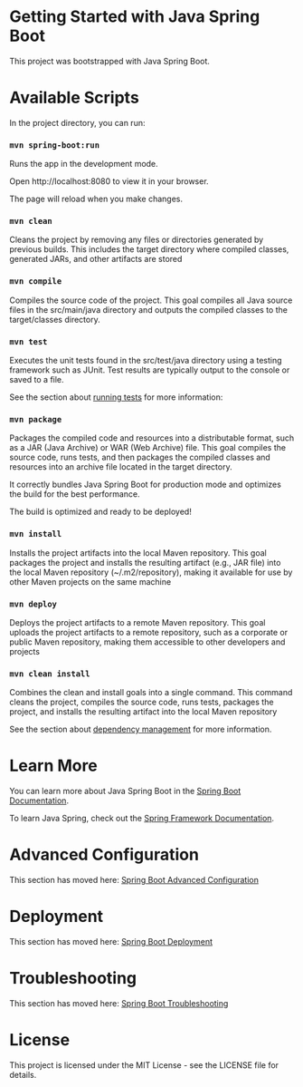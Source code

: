 # Getting Started with Java Spring Boot
This project was bootstrapped with Java Spring Boot.

# Available Scripts
In the project directory, you can run:

### `mvn spring-boot:run`
Runs the app in the development mode.

Open http://localhost:8080 to view it in your browser.

The page will reload when you make changes.

### `mvn clean`
Cleans the project by removing any files or directories generated by previous builds. This includes the target directory where compiled classes, generated JARs, and other artifacts are stored

### `mvn compile`
Compiles the source code of the project. This goal compiles all Java source files in the src/main/java directory and outputs the compiled classes to the target/classes directory.

### `mvn test`
Executes the unit tests found in the src/test/java directory using a testing framework such as JUnit. Test results are typically output to the console or saved to a file.

See the section about [running tests](https://docs.spring.io/spring-boot/docs/current/reference/htmlsingle/#boot-features-testing-spring-boot-applications-testing) for more information: 

### `mvn package`
 Packages the compiled code and resources into a distributable format, such as a JAR (Java Archive) or WAR (Web Archive) file. This goal compiles the source code, runs tests, and then packages the compiled classes and resources into an archive file located in the target directory.

It correctly bundles Java Spring Boot for production mode and optimizes the build for the best performance.

The build is optimized and ready to be deployed!

### `mvn install`
Installs the project artifacts into the local Maven repository. This goal packages the project and installs the resulting artifact (e.g., JAR file) into the local Maven repository (~/.m2/repository), making it available for use by other Maven projects on the same machine

### `mvn deploy`
Deploys the project artifacts to a remote Maven repository. This goal uploads the project artifacts to a remote repository, such as a corporate or public Maven repository, making them accessible to other developers and projects

### `mvn clean install`
Combines the clean and install goals into a single command. This command cleans the project, compiles the source code, runs tests, packages the project, and installs the resulting artifact into the local Maven repository

See the section about [dependency management](https://docs.spring.io/spring-boot/docs/current/reference/htmlsingle/#boot-features-dependency-management) for more information.

# Learn More
You can learn more about Java Spring Boot in the [Spring Boot Documentation](https://docs.spring.io/spring-boot/docs/current/reference/htmlsingle/).

To learn Java Spring, check out the [Spring Framework Documentation](https://docs.spring.io/spring-framework/reference/).

# Advanced Configuration
This section has moved here: [Spring Boot Advanced Configuration](https://docs.spring.io/spring-boot/docs/current/reference/htmlsingle/#features.external-config)

# Deployment
This section has moved here: [Spring Boot Deployment](https://docs.spring.io/spring-boot/docs/current/reference/htmlsingle/#boot-features-deployment)

# Troubleshooting
This section has moved here: [Spring Boot Troubleshooting](https://docs.spring.io/spring-boot/docs/current/reference/htmlsingle/#boot-features-troubleshooting)

# License
This project is licensed under the MIT License - see the LICENSE file for details.

